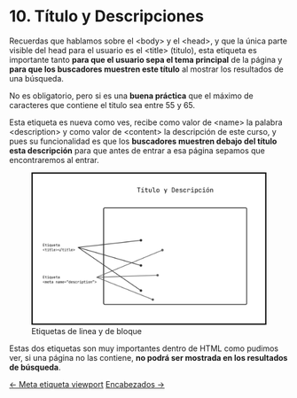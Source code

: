 # 10. Título y Descripciones

Recuerdas que hablamos sobre el <span class="code">&lt;body></span> y el <span class="code">&lt;head></span>, y que la única parte visible del head para el usuario es el <span class="code">&lt;title></span> (<span class="emphasis">titulo</span>), esta etiqueta es importante tanto **para que el usuario sepa el tema principal** de la página y **para que los buscadores muestren este título** al mostrar los resultados de una búsqueda.

No es obligatorio, pero si es una **buena práctica** que el máximo de caracteres que contiene el titulo sea entre <span class="emphasis">55</span> y <span class="emphasis">65</span>.

Esta etiqueta es nueva como ves, recibe como valor de <span class="code">&lt;name></span> la palabra <span class="code">&lt;description></span> y como valor de <span class="code">&lt;content></span> la <span class="emphasis">descripción de este curso</span>, y pues su funcionalidad es que los **buscadores muestren debajo del título esta descripción** para que antes de entrar a esa página sepamos que encontraremos al entrar.

<figure>
<img src="./img/title-description.svg" alt="Titulo y Descripcion" title="Titulo y Descripcion resultado de un buscador">
<figcaption>Etiquetas de linea y de bloque</figcaption>
</figure>

Estas dos etiquetas son muy importantes dentro de HTML como pudimos ver, si una página no las contiene, **no podrá ser mostrada en los resultados de búsqueda**.

<div class="pagination">
  <a href="#/meta-etiqueta-viewport" class="pagination-button">← Meta etiqueta viewport</a>
  <a href="#/encabezados" class="pagination-button">Encabezados →</a>
</div>
